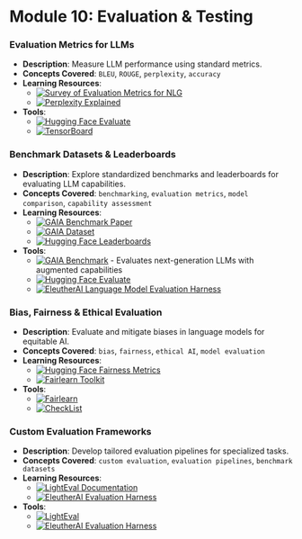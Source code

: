 # Module 10: Evaluation & Testing

### Evaluation Metrics for LLMs
- **Description**: Measure LLM performance using standard metrics.
- **Concepts Covered**: `BLEU`, `ROUGE`, `perplexity`, `accuracy`
- **Learning Resources**:
  - [![Survey of Evaluation Metrics for NLG](https://badgen.net/badge/Paper/Survey%20of%20Evaluation%20Metrics%20for%20NLG/purple)](https://arxiv.org/abs/1612.09332)
  - [![Perplexity Explained](https://badgen.net/badge/Blog/Perplexity%20Explained/cyan)](https://towardsdatascience.com/perplexity-in-language-models-87a196019a94)
- **Tools**:
  - [![Hugging Face Evaluate](https://badgen.net/badge/Framework/Hugging%20Face%20Evaluate/green)](https://huggingface.co/docs/evaluate)
  - [![TensorBoard](https://badgen.net/badge/Framework/TensorBoard/green)](https://www.tensorflow.org/tensorboard)

### Benchmark Datasets & Leaderboards
- **Description**: Explore standardized benchmarks and leaderboards for evaluating LLM capabilities.
- **Concepts Covered**: `benchmarking`, `evaluation metrics`, `model comparison`, `capability assessment`
- **Learning Resources**:
  - [![GAIA Benchmark Paper](https://badgen.net/badge/Paper/GAIA%20Benchmark%20Paper/purple)](https://huggingface.co/spaces/gaia-benchmark/leaderboard)
  - [![GAIA Dataset](https://badgen.net/badge/Hugging%20Face%20Dataset/GAIA%20Dataset/yellow)](https://huggingface.co/datasets/gaia-benchmark/GAIA)
  - [![Hugging Face Leaderboards](https://badgen.net/badge/Website/Hugging%20Face%20Leaderboards/blue)](https://huggingface.co/spaces/leaderboard)
- **Tools**:
  - [![GAIA Benchmark](https://badgen.net/badge/Website/GAIA%20Benchmark/blue)](https://huggingface.co/spaces/gaia-benchmark/leaderboard) - Evaluates next-generation LLMs with augmented capabilities
  - [![Hugging Face Evaluate](https://badgen.net/badge/Framework/Hugging%20Face%20Evaluate/green)](https://huggingface.co/docs/evaluate)
  - [![EleutherAI Language Model Evaluation Harness](https://badgen.net/badge/Github%20Repository/EleutherAI%20Language%20Model%20Evaluation%20Harness/gray)](https://github.com/EleutherAI/lm-evaluation-harness)

### Bias, Fairness & Ethical Evaluation
- **Description**: Evaluate and mitigate biases in language models for equitable AI.
- **Concepts Covered**: `bias`, `fairness`, `ethical AI`, `model evaluation`
- **Learning Resources**:
  - [![Hugging Face Fairness Metrics](https://badgen.net/badge/Docs/Hugging%20Face%20Fairness%20Metrics/green)](https://huggingface.co/docs/evaluate/fairness_metrics)
  - [![Fairlearn Toolkit](https://badgen.net/badge/Website/Fairlearn%20Toolkit/blue)](https://fairlearn.org/)
- **Tools**:
  - [![Fairlearn](https://badgen.net/badge/Framework/Fairlearn/green)](https://fairlearn.org/)
  - [![CheckList](https://badgen.net/badge/Github%20Repository/CheckList/gray)](https://github.com/marcotcr/checklist)

### Custom Evaluation Frameworks
- **Description**: Develop tailored evaluation pipelines for specialized tasks.
- **Concepts Covered**: `custom evaluation`, `evaluation pipelines`, `benchmark datasets`
- **Learning Resources**:
  - [![LightEval Documentation](https://badgen.net/badge/Github%20Repository/LightEval%20Documentation/gray)](https://github.com/huggingface/lighteval)
  - [![EleutherAI Evaluation Harness](https://badgen.net/badge/Github%20Repository/EleutherAI%20Evaluation%20Harness/gray)](https://github.com/EleutherAI/lm-evaluation-harness)
- **Tools**:
  - [![LightEval](https://badgen.net/badge/Github%20Repository/LightEval/gray)](https://github.com/huggingface/lighteval)
  - [![EleutherAI Evaluation Harness](https://badgen.net/badge/Github%20Repository/EleutherAI%20Evaluation%20Harness/gray)](https://github.com/EleutherAI/lm-evaluation-harness)

